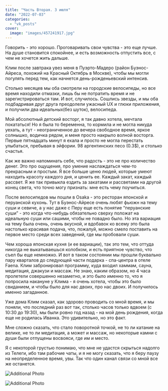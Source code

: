 ```yaml
---
title: "Часть Вторая. 3 июля"
date: "2022-07-03"
categories: 
  - "vk_posts"
cover:
  image: "images/457241917.jpg"
---
```


Говорить - это хорошо. Проговаривать свои чувства - это еще лучше. На душе становится спокойнее, и есть возможность отпустить все, с чем не хочется жить дальше.

Клим после завтрака увез меня в Пуэрто-Мадеро (район Буэнос-Айреса, похожий на Красный Октябрь в Москве), чтобы мы могли погулять перед тем, как начнется день-рожденьевский интенсив.

<!--more-->

Столько месяцев мы оба смотрели на городские велосипеды, но все время находили отмазки, лишь бы не потратить время и не зарегистрироваться там. И вот, случилось. Сошлись звезды, и мы оба подбадривая друг друга преодолели ужасный UX и глюки приложения, и получили два идеальных(без шуток), велосипеда.

Мой абсолютный детский восторг, я так давно хотела, мечтала покататься! Но я была то беременна, то кормила и не могла никуда уехать, а тут - неограниченное до вечера свободное время, яркое солнышко, водичка рядом, и меня просто накрыло волной восторга. Первые пятнадцать минут я ехала и просто не могла перестать улыбаться, пребывая в эйфории. 98 аргентинских песо (0.3$), и столько счастья.

Как же важно напоминать себе, что радость - это не про количество денег. Это про ощущения, про умение наслаждаться чем-то прекрасным и простым. Я все больше ценю людей, которые умеют находить красоту каждого дня, и ценить ее. Каждый закат, каждый рассвет. Я же так привыкла ездить за закатами и рассветами на другой конец света, что точно могу признать: мне есть чему поучиться.

После велосипедов мы пошли в Osaka - это ресторан японской и перуанской кухонь. Тут в Буэнос-Айресе очень любят фьюжн на тему суши и севиче, а у нас даже с Перу еще есть понятие “перуанские суши” - это когда что-нибудь обязательно сверху положат на идеальную суши или сашими, чтобы не повадно было. Но эта вариация на тему была очень, очень вкусной, и вдобавок ко всему это была настолько красивая подача, что, пожалуй, можно смело поставить на первое место среди всех заведений, где мы пробовали суши.

Чем хороша японская кухня (и ее вариации), так это тем, что оттуда никогда не выкатываешься колобком, и есть приятное чувство, что съел бы еще немножко. И вот в таком состоянии мы прошли буквально пару кварталов до следующей части подарка - спа-центра в отеле Faena. Клим забронировал программу, куда входил хаммам, сауна, медитация, джакузи и массаж. Не знаю, каким образом, но 4 часа пролетели совершенно незаметно, и это было именно то, что я попросила накануне у Клима - я очень хотела, чтобы это было свиданием, и чтобы было для нас двоих, про нас двоих. И получилось именно загаданное.

Уже дома Клим сказал, как здорово проводить со мной время, и мы поняли, что последний раз вот так, столько часов только вдвоем (с 10:30 до 19:30), мы были ровно год назад - на мой день рождения, когда еще не родилась Иванка. Это удивительно, но это факт.

Мне сложно сказать, что стало поворотной точкой, не то ли катание на велике, не то ли медитация, а может и массаж, но некоторые камни с души были отпущены восвояси, где им и место.

Я с некоторой грустью понимаю, что мне не удастся скрыться надолго из Телеги, ибо там рабочие чаты, и я не могу сказать, что я беру паузу на неопределенное время, увы. Так что один канал связи со мной все же останется.

![Additional Photo](https://vodpop.ru/wp-content/uploads/2023/07/457241918.jpg)

![Additional Photo](https://vodpop.ru/wp-content/uploads/2023/07/457241919.jpg)
